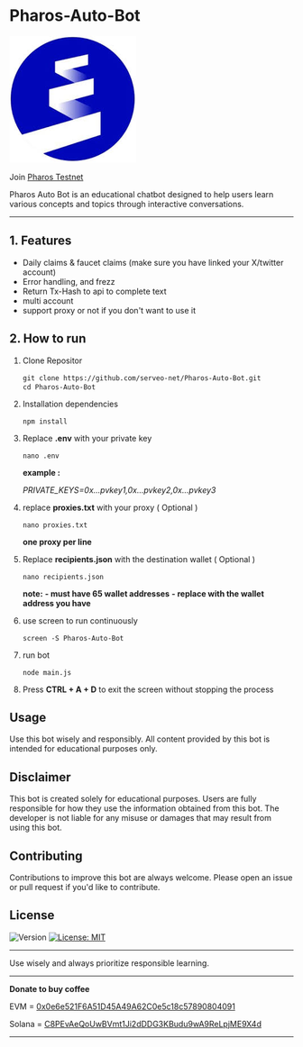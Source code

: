 # Pharos-Auto-Bot

![icon logo](https://github.com/serveo-net/Pharos-Auto-Bot/blob/main/pharos-icon)

Join [Pharos Testnet](https://testnet.pharosnetwork.xyz/experience?inviteCode=reEZLdnbFy2qCwb0)

Pharos Auto Bot is an educational chatbot designed to help users learn various concepts and topics through interactive conversations.

---

## 1. Features

- Daily claims & faucet claims (make sure you have linked your X/twitter account)
- Error handling, and frezz
- Return Tx-Hash to api to complete text
- multi account
- support proxy or not if you don't want to use it

## 2. How to run

1. Clone Repositor
   ```
   git clone https://github.com/serveo-net/Pharos-Auto-Bot.git
   cd Pharos-Auto-Bot
   ```
2. Installation dependencies
   ```
   npm install
   ```
3. Replace **.env** with your private key
   ```
   nano .env
   ```
   **example :**
   
   *PRIVATE_KEYS=0x...pvkey1,0x...pvkey2,0x...pvkey3*
4. replace **proxies.txt** with your proxy ( Optional )
   ```
   nano proxies.txt
   ```
   **one proxy per line**

6. Replace **recipients.json** with the destination wallet ( Optional )
   ```
   nano recipients.json
   ```
   **note:**
   **- must have 65 wallet addresses**
   **- replace with the wallet address you have**

7. use screen to run continuously
   ```
   screen -S Pharos-Auto-Bot
   ```
    
9. run bot
   ```
   node main.js
   ```
10. Press **CTRL + A + D** to exit the screen without stopping the process
    
## Usage

Use this bot wisely and responsibly. All content provided by this bot is intended for educational purposes only.

## Disclaimer

This bot is created solely for educational purposes. Users are fully responsible for how they use the information obtained from this bot. The developer is not liable for any misuse or damages that may result from using this bot.

## Contributing

Contributions to improve this bot are always welcome. Please open an issue or pull request if you'd like to contribute.

## License

![Version](https://img.shields.io/badge/version-1.0.0-blue)
[![License: MIT](https://img.shields.io/badge/License-MIT-yellow.svg)]()

---

Use wisely and always prioritize responsible learning.

---

**Donate to buy coffee**

EVM = [0x0e6e521F6A51D45A49A62C0e5c18c57890804091](0x0e6e521F6A51D45A49A62C0e5c18c57890804091)

Solana = [C8PEvAeQoUwBVmt1Ji2dDDG3KBudu9wA9ReLpjME9X4d](C8PEvAeQoUwBVmt1Ji2dDDG3KBudu9wA9ReLpjME9X4d)

---
